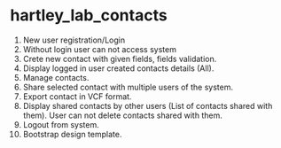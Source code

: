# hartley_lab_contacts

1. New user registration/Login
2. Without login user can not access system
3. Crete new contact with given fields, fields validation.
4. Display logged in user created contacts details (All).
5. Manage contacts.
6. Share selected contact with multiple users of the system.
7. Export contact in VCF format.
8. Display shared contacts by other users (List of contacts shared with them). User can not delete contacts shared with them.
9. Logout from system.
10. Bootstrap design template.
